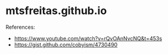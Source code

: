 # mtsfreitas.github.io

References:
* https://www.youtube.com/watch?v=rQvOAnNvcNQ&t=453s
* https://gist.github.com/cobyism/4730490
